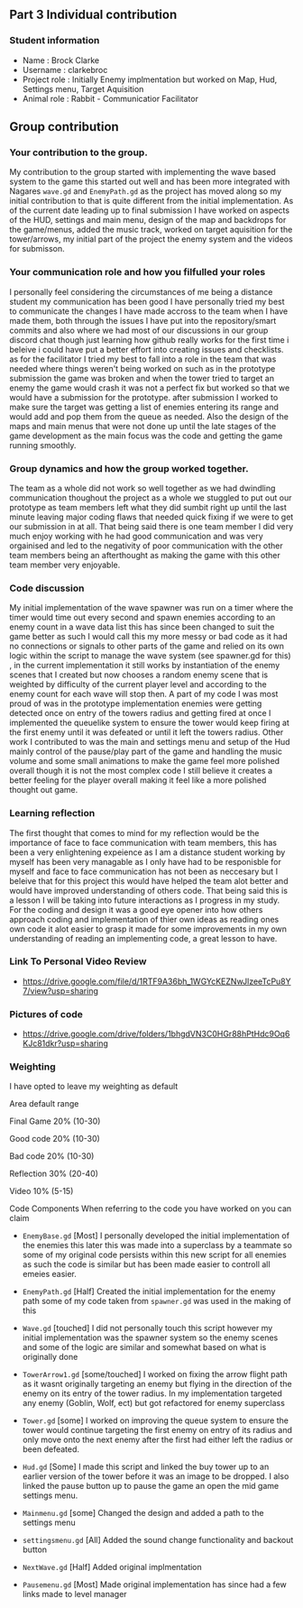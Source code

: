 ## Part 3 Individual contribution

### Student information

- Name : Brock Clarke
- Username : clarkebroc
- Project role : Initially Enemy implmentation but worked on Map, Hud, Settings menu, Target Aquisition
- Animal role : Rabbit - Communicatior Facilitator


## Group contribution

### Your contribution to the group.

My contribution to the group started with implementing the wave based system to the game this started out well and has been
more integrated with Nagares `wave.gd` and `EnemyPath.gd` as the project has moved along so my initial contribution to that is quite different from the initial implementation. As of the current date leading up to final
submission I have worked on aspects of the HUD, settings and main menu, design of the map and backdrops for the game/menus, added the music track, worked on target aquisition for the tower/arrows, my 
initial part of the project the enemy system and the videos for submisson.

### Your communication role and how you filfulled your roles

I personally feel considering the circumstances of me being a distance student my communication has been good I have personally tried my best to communicate the changes I have made accross to the team when 
I have made them, both through the issues I have put into the repository/smart commits and also where we had most of our discussions in our group discord chat though just learning how github really works for the first time
i beleive i could have put a better effort into creating issues and checklists. as for the facilitator I tried my best to fall 
into a role in the team that was needed where things weren't being worked on such as in the prototype submission the game was broken and when the tower tried to target an enemy the game would crash it was 
not a perfect fix but worked so that we would have a submission for the prototype. after submission I worked to make sure the target was getting a list of enemies entering its range and would add and pop 
them from the queue as needed. Also the design of the maps and main menus that were not done up until the late stages of the game development as the main focus was the code and getting the game running 
smoothly.

### Group dynamics and how the group worked together.

The team as a whole did not work so well together as we had dwindling communication thoughout the project as a whole we stuggled to put out our prototype as team members left what they 
did sumbit right up until the last minute leaving major coding flaws that needed quick fixing if we were to get our submission in at all. That being said there is one team member I did very much enjoy 
working with he had good communication and was very orgainised and led to the negativity of poor communication with the other team members being an afterthought as making the game with this other team 
member very enjoyable.

### Code discussion

My initial implementation of the wave spawner was run on a timer where the timer would time out every second and spawn enemies according to an enemy count in a wave data list this has since been changed to 
suit the game better as such I would call this my more messy or bad code as it had no connections or signals to other parts of the game and relied on its own logic within the script to manage the wave 
system (see spawner.gd for this) , in the current implementation it still works by instantiation of the enemy scenes that I created but now chooses a random enemy scene that is weighted by difficulty of the 
current player level and according to the enemy count for each wave will stop then. A part of my code I was most proud of was in the prototype implementation enemies were getting detected once on entry of 
the towers radius and getting fired at once I implemented the queuelike system to ensure the tower would keep firing at the first enemy until it was defeated or until it left the towers radius. Other work I 
contributed to was the main and settings menu and setup of the Hud mainly control of the pause/play part of the game and handling the music volume and some small animations to make the game feel more 
polished overall though it is not the most complex code I still believe it creates a better feeling for the player overall making it feel like a more polished thought out game.


### Learning reflection

The first thought that comes to mind for my reflection would be the importance of face to face communication with team members, this has been a very enlightening expeience as I am a distance student working 
by myself has been very managable as I only have had to be responisble for myself and face to face communication has not been as neccesary but I beleive that for this project this would have helped the team 
alot better and would have improved understanding of others code. That being said this is a lesson I will be taking into future interactions as I progress in my
study. For the coding and design it was a good eye opener into how others approach coding and implementation of thier own ideas as reading ones own code it alot easier to grasp it made for some improvements
in my own understanding of reading an implementing code, a great lesson to have. 

### Link To Personal Video Review

- https://drive.google.com/file/d/1RTF9A36bh_1WGYcKEZNwJlzeeTcPu8Y7/view?usp=sharing

### Pictures of code 

- https://drive.google.com/drive/folders/1bhgdVN3C0HGr88hPtHdc9Oq6KJc81dkr?usp=sharing

### Weighting

I have opted to leave my weighting as default


Area
default
range

Final Game
20%
(10-30)


Good code
20%
(10-30)


Bad code
20%
(10-30)


Reflection
30%
(20-40)


Video
10%
(5-15)




Code Components
When referring to the code you have worked on you can claim

- `EnemyBase.gd`  [Most]
    I personally developed the initial implementation of the enemies this later this was made into a superclass by a teammate so 
    some of my original code persists within this new script for all enemies as such the code is similar but has been made easier 
    to controll all emeies easier.

- `EnemyPath.gd`  [Half]
    Created the initial implementation for the enemy path some of my code taken from `spawner.gd` was used in the making of this


- `Wave.gd` [touched]
    I did not personally touch this script however my initial implementation was the spawner system so the enemy scenes and some
    of the logic are similar and somewhat based on what is originally done

- `TowerArrow1.gd`  [some/touched]
    I worked on fixing the arrow flight path as it wasnt originally targeting an enemy but flying in the direction of the enemy 
    on its entry of the tower radius. In my implementation targeted any enemy (Goblin, Wolf, ect) but got refactored for enemy superclass

- `Tower.gd` [some]
    I worked on improving the queue system to ensure the tower would continue targeting the first enemy on entry of its radius 
    and only move onto the next enemy after the first had either left the radius or been defeated.

- `Hud.gd` [Some]
    I made this script and linked the buy tower up to an earlier version of the tower before it was an image to be dropped. I also
    linked the pause button up to pause the game an open the mid game settings menu.

- `Mainmenu.gd` [some]
    Changed the design and added a path to the settings menu

- `settingsmenu.gd` [All]
    Added the sound change functionality and backout button

 - `NextWave.gd` [Half]
Added original implmentation

- `Pausemenu.gd` [Most]
    Made original implementation has since had a few links made to level manager




